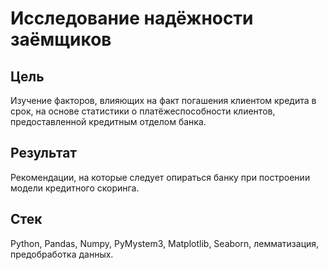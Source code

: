 # Исследование надёжности заёмщиков
## Цель
Изучение факторов, влияющих на факт погашения клиентом кредита в срок, на основе статистики о платёжеспособности клиентов, предоставленной кредитным отделом банка.
## Результат
Рекомендации, на которые следует опираться банку при построении модели кредитного скоринга.
## Стек
Python, Pandas, Numpy, PyMystem3, Matplotlib, Seaborn, лемматизация, предобработка данных.
